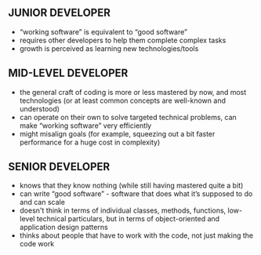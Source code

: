 ## JUNIOR DEVELOPER
- “working software” is equivalent to “good software” 
- requires other developers to help them complete complex tasks
- growth is perceived as learning new technologies/tools

## MID-LEVEL DEVELOPER
- the general craft of coding is more or less mastered by now, and most technologies (or at least common concepts are well-known and understood)
- can operate on their own to solve targeted technical problems, can make “working software” very efficiently
- might misalign goals (for example, squeezing out a bit faster performance for a huge cost in complexity)

## SENIOR DEVELOPER
- knows that they know nothing (while still having mastered quite a bit)
- can write “good software” - software that does what it’s supposed to do and can scale
- doesn't think in terms of individual classes, methods, functions, low-level technical particulars, but in terms of object-oriented and application design patterns
- thinks about people that have to work with the code, not just making the code work